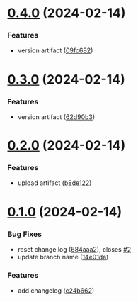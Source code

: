 # [0.4.0](https://github.com/DALIMOORE/cicd1/compare/v0.3.0...v0.4.0) (2024-02-14)


### Features

* version artifact ([09fc682](https://github.com/DALIMOORE/cicd1/commit/09fc682eb1933f8bb60a7f7a2dea715917f7a3dc))



# [0.3.0](https://github.com/DALIMOORE/cicd1/compare/v0.2.0...v0.3.0) (2024-02-14)


### Features

* version artifact ([62d90b3](https://github.com/DALIMOORE/cicd1/commit/62d90b34678bd7f5c894099f827dcec3b3038e98))



# [0.2.0](https://github.com/DALIMOORE/cicd1/compare/v0.1.0...v0.2.0) (2024-02-14)


### Features

* upload artifact ([b8de122](https://github.com/DALIMOORE/cicd1/commit/b8de122ade0737c993a511db1846326cf07a8e82))



# [0.1.0](https://github.com/DALIMOORE/cicd1/compare/c24b66210e4f228377c146d35e2f5a756b90e2ec...v0.1.0) (2024-02-14)


### Bug Fixes

* reset change log ([684aaa2](https://github.com/DALIMOORE/cicd1/commit/684aaa23560a145ea8ef1cba8520e06933e820ae)), closes [#2](https://github.com/DALIMOORE/cicd1/issues/2)
* update branch name ([14e01da](https://github.com/DALIMOORE/cicd1/commit/14e01da3446c80ac47f2bd7e2b97d8076ef6a399))


### Features

* add changelog ([c24b662](https://github.com/DALIMOORE/cicd1/commit/c24b66210e4f228377c146d35e2f5a756b90e2ec))



